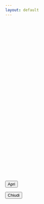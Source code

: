 ```yaml
---
layout: default
---
```


<script>
const pratiche_txt = "{{ site.popup_pratiche_text }}"
const preferiti_txt = "{{ site.popup_preferiti_text }}"
const forum_txt = "{{ site.popup_forum_text }}"
const aggiornamenti_txt = "{{ site.popup_aggiornamenti_text }}"

/*const bindCloseBtn = (url) => {
  $('#close_btn').click(function() {
    location.href = baseurl + url
  })    
}*/

const bindClick = (url) => {  
  $('#modal').click(function() {
    location.href = baseurl + url
  })
}

$(function() {  
  const menu = getAllUrlParams().menu;
  const back = getAllUrlParams().back;

  /*bindCloseBtn(back)*/
  bindClick(back)

  switch(menu) {
  case 'pratiche':
      const testopopup = pratiche_txt;
      break;
  case 'preferiti':
      const testopopup =  preferiti_txt;
      break;
  case 'forum':
        const testopopup =  forum_txt;
        break;
  case 'aggiornamenti':
      const testopopup =  aggiornamenti_txt;
      break;
  default:
      const testopopup = aggiornamenti_txt;
  }

  if ( menu ) {
    $('#menu_txt').text(testopopup);
    $('#menu_img').attr('src', baseurl + '/assets/images/popups/' + menu + '.png')
  }
  $('#open_btn').click();
})
</script>

<div id="main" style="height:500px"></div>
<button id="open_btn" class="Button Button--default js-fr-dialogmodal-open u-hidden" aria-controls="modal">
  Apri
</button>

<div class="Dialog js-fr-dialogmodal u-zindex-50" id="modal">
    <div class="
      u-popupResponsive
      Dialog-content
      Dialog-content--centered
      u-background-white
      u-margin-all-xl
      u-padding-all-xl
      js-fr-dialogmodal-modal
    " aria-labelledby="modal-title">
        <div role="document" class="Prose">
          <p id="menu_txt"></p>
          <img id="menu_img" class="u-popupImgResponsive">          
        </div>
        <button id="close_btn" class="Button Button--danger js-fr-dialogmodal-close u-floatRight u-text-xs">Chiudi</button>
    </div>
</div>

